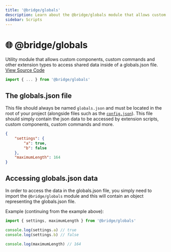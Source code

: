 ```yaml
---
title: '@bridge/globals'
description: Learn about the @bridge/globals module that allows custom components, custom commands and other plugins to access shared data inside of a globals.json file in the project root.
sidebar: Scripts
---
```


# 🌐 @bridge/globals

Utility module that allows custom components, custom commands and other extension types to access shared data inside of a globals.json file.
[View Source Code](https://github.com/bridge-core/editor/blob/main/src/components/Extensions/Scripts/Modules/globals.ts)

```js
import { ... } from '@bridge/globals'
```

## The globals.json file

This file should always be named `globals.json` and must be located in the root of your project (alongside files such as the [`config.json`](/guide/misc/project-config)). This file should simply contain the json data to be accessed by extension scripts, custom components, custom commands and more.

```json
{
	"settings": {
		"a": true,
		"b": false
	},
	"maximumLength": 164
}
```

## Accessing globals.json data

In order to access the data in the globals.json file, you simply need to import the `@bridge/globals` module and this will contain an object representing the globals.json file.

Example (continuing from the example above):

```js
import { settings, maximumLength } from '@bridge/globals'

console.log(settings.a) // true
console.log(settings.b) // false

console.log(maximumLength) // 164
```
